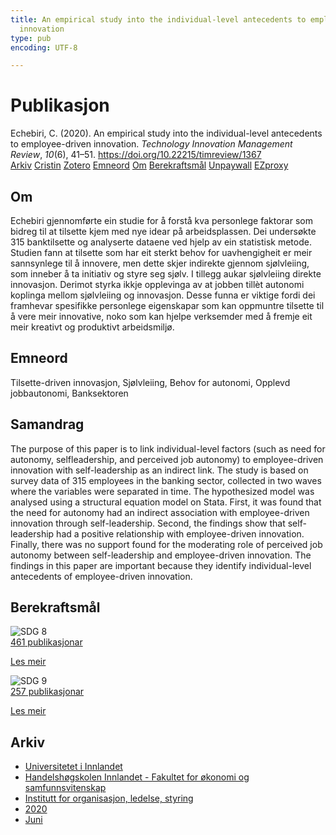 ```yaml
---
title: An empirical study into the individual-level antecedents to employee-driven
  innovation
type: pub
encoding: UTF-8

---
```

<h1>Publikasjon</h1>
<article id="csl-bib-container-LT2NS69P" class="csl-bib-container">
  <div class="csl-bib-body"> <div class="csl-entry">Echebiri, C. (2020). An empirical study into the individual-level antecedents to employee-driven innovation. <i>Technology Innovation Management Review</i>, <i>10</i>(6), 41–51. <a href="https://doi.org/10.22215/timreview/1367">https://doi.org/10.22215/timreview/1367</a></div> </div>
  <div class="csl-bib-buttons">
    <a href="#taxonomy-article-LT2NS69P" alt="archive" class="csl-bib-button">Arkiv</a>
    <a href="https://app.cristin.no/results/show.jsf?id=1817383" alt="Cristin" class="csl-bib-button">Cristin</a>
    <a href="http://zotero.org/groups/5881554/items/LT2NS69P" alt="Zotero" class="csl-bib-button">Zotero</a>
    <a href="#keywords-article-LT2NS69P" alt="keywords" class="csl-bib-button">Emneord</a>
    <a href="#about-article-LT2NS69P" alt="about_pub" class="csl-bib-button">Om</a>
    <a href="#sdg-article-LT2NS69P" alt="sdg" class="csl-bib-button">Berekraftsmål</a>
    <a href="https://timreview.ca/sites/default/files/article_PDF/TIMReview_2020_June%20-%204.pdf" alt="Unpaywall" class="csl-bib-button">Unpaywall</a>
    <a href="https://timreview.ca/sites/default/files/article_PDF/TIMReview_2020_June%20-%204.pdf" alt="EZproxy" class="csl-bib-button">EZproxy</a>
  </div>
  <div id="csl-bib-meta-container-LT2NS69P"></div>
</article>
<div id="csl-bib-meta-LT2NS69P" class="csl-bib-meta">
  <article id="about-article-LT2NS69P" class="about_pub-article">
    <h1>Om</h1>
    Echebiri gjennomførte ein studie for å forstå kva personlege faktorar som bidreg til at tilsette kjem med nye idear på arbeidsplassen. Dei undersøkte 315 banktilsette og analyserte dataene ved hjelp av ein statistisk metode. Studien fann at tilsette som har eit sterkt behov for uavhengigheit er meir sannsynlege til å innovere, men dette skjer indirekte gjennom sjølvleiing, som inneber å ta initiativ og styre seg sjølv. I tillegg aukar sjølvleiing direkte innovasjon. Derimot styrka ikkje opplevinga av at jobben tillèt autonomi koplinga mellom sjølvleiing og innovasjon. Desse funna er viktige fordi dei framhevar spesifikke personlege eigenskapar som kan oppmuntre tilsette til å vere meir innovative, noko som kan hjelpe verksemder med å fremje eit meir kreativt og produktivt arbeidsmiljø.
  </article>
  <article id="keywords-article-LT2NS69P" class="keywords-article">
    <h1>Emneord</h1>
    Tilsette-driven innovasjon, Sjølvleiing, Behov for autonomi, Opplevd jobbautonomi, Banksektoren
  </article>
  <article id="abstract-article-LT2NS69P" class="abstract-article">
    <h1>Samandrag</h1>
    The purpose of this paper is to link individual-level factors (such as need for autonomy, selfleadership, and perceived job autonomy) to employee-driven innovation with self-leadership as an indirect link. The study is based on survey data of 315 employees in the banking sector, collected in two waves where the variables were separated in time. The hypothesized model was analysed using a structural equation model on Stata. First, it was found that the need for autonomy had an indirect association with employee-driven innovation through self-leadership. Second, the findings show that self-leadership had a positive relationship with employee-driven innovation. Finally, there was no support found for the moderating role of perceived job autonomy between self-leadership and employee-driven innovation. The findings in this paper are important because they identify individual-level antecedents of employee-driven innovation.
  </article>
  <article id="sdg-article-LT2NS69P" class="sdg-article">
    <h1>Berekraftsmål</h1>
    <div class="sdg-container"><div id="sdg8" class="sdg">
        <img src="{{< params subfolder >}}images/sdg/sdg08_nn.png" class="image" alt="SDG 8">
        <div class="sdg-overlay">
          <a href="{{< params subfolder >}}nn/archive/?sdg=8#archive" class="sdg-publication-count"><span>461</span> publikasjonar</a>
          <p><a href="https://fn.no/om-fn/fns-baerekraftsmaal/anstendig-arbeid-og-oekonomisk-vekst?lang=nno-NO" class="sdg-read-more">Les meir</a></p>
        </div>
      </div> <div id="sdg9" class="sdg">
        <img src="{{< params subfolder >}}images/sdg/sdg09_nn.png" class="image" alt="SDG 9">
        <div class="sdg-overlay">
          <a href="{{< params subfolder >}}nn/archive/?sdg=9#archive" class="sdg-publication-count"><span>257</span> publikasjonar</a>
          <p><a href="https://fn.no/om-fn/fns-baerekraftsmaal/industri-innovasjon-og-infrastruktur?lang=nno-NO" class="sdg-read-more">Les meir</a></p>
        </div>
      </div></div>
  </article>
  <article id="taxonomy-article-LT2NS69P" class="taxonomy-article">
    <h1>Arkiv</h1>
    <ul>
      <li><a href="{{< params subfolder >}}nn/archive/?key=3DCRN523">Universitetet i Innlandet</a></li>
      <li><a href="{{< params subfolder >}}nn/archive/?key=DU8Q9LN9">Handelshøgskolen Innlandet - Fakultet for økonomi og samfunnsvitenskap</a></li>
      <li><a href="{{< params subfolder >}}nn/archive/?key=4LUWR3ZM">Institutt for organisasjon, ledelse, styring</a></li>
      <li><a href="{{< params subfolder >}}nn/archive/?key=L4LD5JU9">2020</a></li>
      <li><a href="{{< params subfolder >}}nn/archive/?key=GZCHPG43">Juni</a></li>
    </ul>
  </article>
</div>

